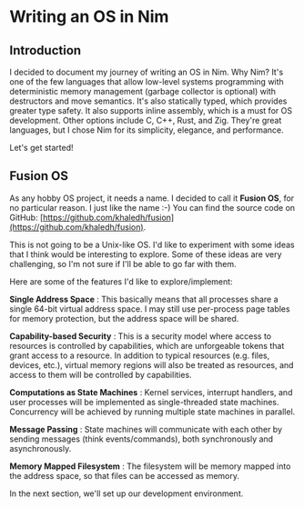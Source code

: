 # Writing an OS in Nim

## Introduction

I decided to document my journey of writing an OS in Nim. Why Nim? It's one of the few languages that allow low-level systems programming with deterministic memory management (garbage collector is optional) with destructors and move semantics. It's also statically typed, which provides greater type safety. It also supports inline assembly, which is a must for OS development.  Other options include C, C++, Rust, and Zig. They're great languages, but I chose Nim for its simplicity, elegance, and performance.

Let's get started!

## Fusion OS

As any hobby OS project, it needs a name. I decided to call it **Fusion OS**, for no particular reason. I just like the name :-) You can find the source code on GitHub: [https://github.com/khaledh/fusion](https://github.com/khaledh/fusion).

This is not going to be a Unix-like OS. I'd like to experiment with some ideas that I think would be interesting to explore. Some of these ideas are very challenging, so I'm not sure if I'll be able to go far with them.

Here are some of the features I'd like to explore/implement:

**Single Address Space**
: This basically means that all processes share a single 64-bit virtual address space. I may still use per-process page tables for memory protection, but the address space will be shared.

**Capability-based Security**
: This is a security model where access to resources is controlled by capabilities, which are unforgeable tokens that grant access to a resource. In addition to typical resources (e.g. files, devices, etc.), virtual memory regions will also be treated as resources, and access to them will be controlled by capabilities.

**Computations as State Machines**
: Kernel services, interrupt handlers, and user processes will be implemented as single-threaded state machines. Concurrency will be achieved by running multiple state machines in parallel.

**Message Passing**
: State machines will communicate with each other by sending messages (think events/commands), both synchronously and asynchronously.

**Memory Mapped Filesystem**
: The filesystem will be memory mapped into the address space, so that files can be accessed as memory.

In the next section, we'll set up our development environment.

<!--
---
<CommentService />
-->
